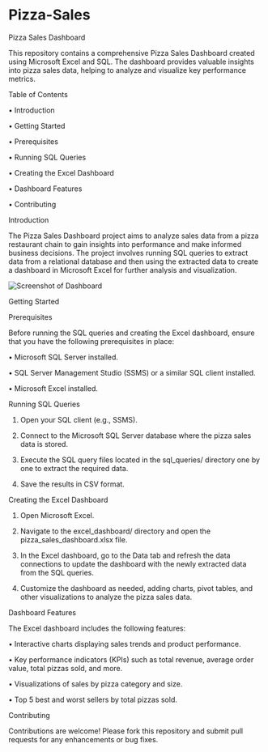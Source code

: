 # Pizza-Sales
Pizza Sales Dashboard

This repository contains a comprehensive Pizza Sales Dashboard created using Microsoft Excel and SQL. The dashboard provides valuable insights into pizza sales data, helping to analyze and visualize key performance metrics.

Table of Contents

•	Introduction

•	Getting Started

•	Prerequisites

•	Running SQL Queries

•	Creating the Excel Dashboard

•	Dashboard Features

•	Contributing

Introduction

The Pizza Sales Dashboard project aims to analyze sales data from a pizza restaurant chain to gain insights into performance and make informed business decisions. The project involves running SQL queries to extract data from a relational database and then using the extracted data to create a dashboard in Microsoft Excel for further analysis and visualization.

![Screenshot of Dashboard](https://github.com/user-attachments/assets/a84745ac-dab9-4876-a471-7162a9085b81)


Getting Started

Prerequisites

Before running the SQL queries and creating the Excel dashboard, ensure that you have the following prerequisites in place:

•	Microsoft SQL Server installed.

•	SQL Server Management Studio (SSMS) or a similar SQL client installed.

•	Microsoft Excel installed.


Running SQL Queries

1.	Open your SQL client (e.g., SSMS).

2.	Connect to the Microsoft SQL Server database where the pizza sales data is stored.

3.	Execute the SQL query files located in the sql_queries/ directory one by one to extract the required data.

4.	Save the results in CSV format.
	
Creating the Excel Dashboard

1.	Open Microsoft Excel.

2.	Navigate to the excel_dashboard/ directory and open the pizza_sales_dashboard.xlsx file.

3.	In the Excel dashboard, go to the Data tab and refresh the data connections to update the dashboard with the newly extracted data from the SQL queries.

4.	Customize the dashboard as needed, adding charts, pivot tables, and other visualizations to analyze the pizza sales data.
   
Dashboard Features

The Excel dashboard includes the following features:

•	Interactive charts displaying sales trends and product performance.

•	Key performance indicators (KPIs) such as total revenue, average order value, total pizzas sold, and more.

•	Visualizations of sales by pizza category and size.

•	Top 5 best and worst sellers by total pizzas sold.

Contributing

Contributions are welcome! Please fork this repository and submit pull requests for any enhancements or bug fixes.
